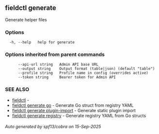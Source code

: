 ## fieldctl generate

Generate helper files

### Options

```
  -h, --help   help for generate
```

### Options inherited from parent commands

```
      --api-url string   Admin API base URL
      --output string    Output format (table|json) (default "table")
      --profile string   Profile name in config (overrides active)
      --token string     Bearer token for Admin API
```

### SEE ALSO

* [fieldctl](fieldctl.md)	 - 
* [fieldctl generate go](fieldctl_generate_go.md)	 - Generate Go struct from registry YAML
* [fieldctl generate plugin-import](fieldctl_generate_plugin-import.md)	 - Generate static plugin import
* [fieldctl generate registry](fieldctl_generate_registry.md)	 - Generate registry YAML from Go structs

###### Auto generated by spf13/cobra on 15-Sep-2025
